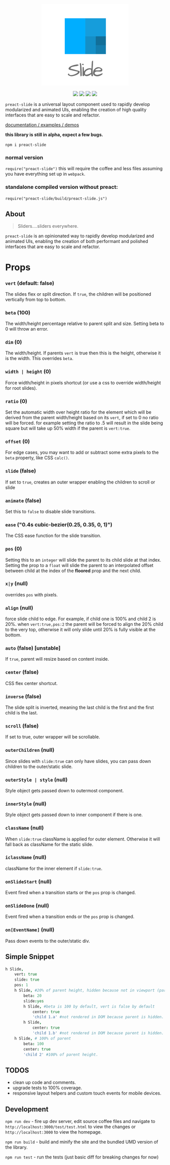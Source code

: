 <p align="center"><a href="http://arxii.github.io/preact-slide" alt="logo"><img src="/site/logo.png" /></a></p>
<p align="center">
<a href="https://npmjs.com/package/preact-slide" alt="npm link"><img src="https://img.shields.io/npm/v/preact-slide.svg?style=flat-square" /></a>
<a href="https://github.com/developit/preact" alt="preact dependency v8.2.7"><img src="https://img.shields.io/badge/preact-v8.2.7-blue.svg?style=flat-square" /></a>
<a href="https://travis-ci.org/arxii/preact-slide" alt="travis ci build and test"><img src="https://img.shields.io/travis/arxii/preact-slide.svg?style=flat-square" /></a>
<a href="https://coveralls.io/github/arxii/preact-slide" alt="travis ci build and test"><img src="https://img.shields.io/coveralls/arxii/preact-slide.svg?style=flat-square" /></a>

</p>

`preact-slide` is a universal layout component used to rapidly develop modularized and animated UIs, enabling the creation of high quality interfaces that are easy to scale and refactor.

[documentation / examples / demos](http://arxii.github.io/preact-slide)


**this library is still in alpha, expect a few bugs.**


`npm i preact-slide`


### normal version
`require("preact-slide")` this will require the coffee and less files assuming you have everything set up in `webpack`.

### standalone compiled version without preact:
`require("preact-slide/build/preact-slide.js")`


## About
> Sliders....sliders everywhere.


`preact-slide` is an opinionated way to rapidly develop modularized and animated UIs, enabling the creation of both performant and polished interfaces that are easy to scale and refactor.


# Props
### `vert` (default: false)
The slides flex or split direction. If `true`, the children will be positioned vertically from top to bottom.

### `beta` (100)
The width/height percentage relative to parent split and size. Setting beta to 0 will throw an error.

### `dim` (0)
The width/height. If parents `vert` is true then this is the height, otherwise it is the width. This overrides `beta`.

### `width | height` (0)
Force width/height in pixels shortcut (or use a css to override width/height for root slides).

### `ratio` (0)
Set the automatic width over height ratio for the element which will be derived from the parent width/height based on its `vert`, if set to 0 no ratio will be forced. for example setting the ratio to .5 will result in the slide being square but will take up 50% width if the parent is `vert:true`.

### `offset` (0)
For edge cases, you may want to add or subtract some extra pixels to the `beta` property, like CSS `calc()`.

### `slide` (false)
If set to `true`, creates an outer wrapper enabling the children to scroll or slide

### `animate` (false)
Set this to `false` to disable slide transitions.

### `ease` ("0.4s cubic-bezier(0.25, 0.35, 0, 1)")
The CSS ease function for the slide transition.

### `pos` (0)
Setting this to an `integer` will slide the parent to its child slide at that index. Setting the prop to a `float` will slide the parent to an interpolated offset between child at the index of the **floored** prop and the next child.

### `x|y` (null)
overrides `pos` with pixels.

### `align` (null)
force slide child to edge. For example, if child one is 100% and child 2 is 20%. when `vert:true,pos:2` the parent will be forced to align the 20% child to the very top, otherwise it will only slide until 20% is fully visible at the bottom.

### `auto` (false) [unstable]
If `true`, parent will resize based on content inside.

### `center` (false)
CSS flex center shortcut.

### `inverse` (false)
The slide split is inverted, meaning the last child is the first and the first child is the last.

### `scroll` (false)
If set to true, outer wrapper will be scrollable.

### `outerChildren` (null)
Since slides with `slide:true` can only have slides, you can pass down children to the outer/static slide.

### `outerStyle | style` (null)
Style object gets passed down to outermost component.

### `innerStyle` (null)
Style object gets passed down to inner component if there is one.

### `className` (null)
When `slide:true` className is applied for outer element. Otherwise it will fall back as className for the static slide.

### `iclassName` (null)
className for the inner element if `slide:true`.

### `onSlideStart` (null)
Event fired when a transition starts or the `pos` prop is changed.

### `onSlideDone` (null)
Event fired when a transition ends or the `pos` prop is changed.

### `on[EventName]` (null)
Pass down events to the outer/static div.






## Simple Snippet
```coffeescript
h Slide,
	vert: true
	slide: true
	pos: 1
	h Slide, #20% of parent height, hidden because not in viewport (parent pos:1)
		beta: 20
		slide:yes
		h Slide, #beta is 100 by default, vert is false by default
			center: true
			'child 1.a' #not rendered in DOM because parent is hidden.
		h Slide,
			center: true
			'child 1.b' #not rendered in DOM because parent is hidden.
	h Slide, # 100% of parent 
		beta: 100
		center: true
		'child 2' #100% of parent height.
```


## TODOS
+ clean up code and comments.
+ upgrade tests to 100% coverage.
+ responsive layout helpers and custom touch events for mobile devices.



## Development
`npm run dev` - fire up dev server, edit source coffee files and navigate to `http://localhost:3000/test/test.html` to view the changes or `http://localhost:3000` to view the homepage. 

`npm run build` - build and minify the site and the bundled UMD version of the library.

`npm run test` - run the tests (just basic diff for breaking changes for now)

